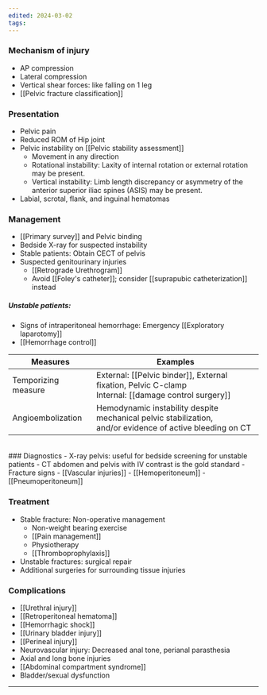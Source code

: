```yaml
---
edited: 2024-03-02
tags:
---
```

### Mechanism of injury
- AP compression
- Lateral compression
- Vertical shear forces: like falling on 1 leg
- [[Pelvic fracture classification]] 

### Presentation
- Pelvic pain
- Reduced ROM of Hip joint
- Pelvic instability on [[Pelvic stability assessment]] 
	- Movement in any direction
	- Rotational instability: Laxity of internal rotation or external rotation may be present.
	- Vertical instability: Limb length discrepancy or asymmetry of the anterior superior iliac spines (ASIS) may be present.
- Labial, scrotal, flank, and inguinal hematomas 
### Management
- [[Primary survey]] and Pelvic binding
- Bedside X-ray for suspected instability
- Stable patients: Obtain CECT of pelvis
- Suspected genitourinary injuries
	- [[Retrograde Urethrogram]]
	- Avoid [[Foley's catheter]]; consider [[suprapubic catheterization]] instead 
##### Unstable patients: 
- Signs of intraperitoneal hemorrhage: Emergency [[Exploratory laparotomy]] 
- [[Hemorrhage control]] 

| Measures            | Examples                                                                                                      |
| ------------------- | ------------------------------------------------------------------------------------------------------------- |
| Temporizing measure | External: [[Pelvic binder]], External fixation, Pelvic C-clamp<br>Internal: [[damage control surgery]]        |
| Angioembolization   | Hemodynamic instability despite mechanical pelvic stabilization, <br>and/or evidence of active bleeding on CT |
<br>
### Diagnostics
- X-ray pelvis: useful for bedside screening for unstable patients
- CT abdomen and pelvis with IV contrast is the gold standard
	- Fracture signs
	- [[Vascular injuries]]
	- [[Hemoperitoneum]]
	- [[Pneumoperitoneum]] 

### Treatment
- Stable fracture: Non-operative management
	- Non-weight bearing exercise
	- [[Pain management]]
	- Physiotherapy
	- [[Thromboprophylaxis]]
- Unstable fractures: surgical repair
- Additional surgeries for surrounding tissue injuries

### Complications
- [[Urethral injury]]
- [[Retroperitoneal hematoma]]
- [[Hemorrhagic shock]]
- [[Urinary bladder injury]]
- [[Perineal injury]]
- Neurovascular injury: Decreased anal tone, perianal parasthesia 
- Axial and long bone injuries 
- [[Abdominal compartment syndrome]]
- Bladder/sexual dysfunction 
---

